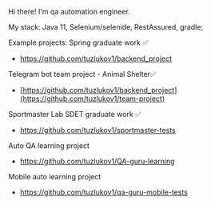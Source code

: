 Hi there! I'm qa automation engineer.

My stack: Java 11, Selenium/selenide, RestAssured, gradle;

Example projects: 
Spring graduate work ✅
- https://github.com/tuzlukov1/backend_project

Telegram bot team project - Animal Shelter✅
- [https://github.com/tuzlukov1/backend_project](https://github.com/tuzlukov1/team-project)

Sportmaster Lab SDET graduate work ✅
- https://github.com/tuzlukov1/sportmaster-tests

Auto QA learning project
- https://github.com/tuzlukov1/QA-guru-learning

Mobile auto learning project
- https://github.com/tuzlukov1/qa-guru-mobile-tests
